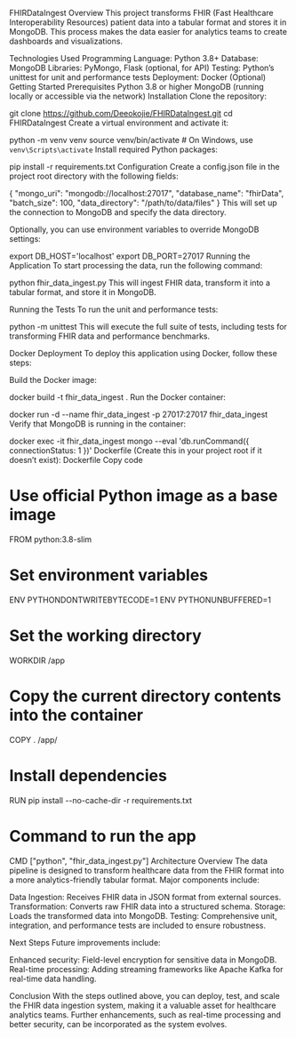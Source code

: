 FHIRDataIngest
Overview
This project transforms FHIR (Fast Healthcare Interoperability Resources) patient data into a tabular format and stores it in MongoDB. This process makes the data easier for analytics teams to create dashboards and visualizations.

Technologies Used
Programming Language: Python 3.8+
Database: MongoDB
Libraries: PyMongo, Flask (optional, for API)
Testing: Python’s unittest for unit and performance tests
Deployment: Docker (Optional)
Getting Started
Prerequisites
Python 3.8 or higher
MongoDB (running locally or accessible via the network)
Installation
Clone the repository:

git clone https://github.com/Deeokojie/FHIRDataIngest.git
cd FHIRDataIngest
Create a virtual environment and activate it:

python -m venv venv
source venv/bin/activate  # On Windows, use `venv\Scripts\activate`
Install required Python packages:

pip install -r requirements.txt
Configuration
Create a config.json file in the project root directory with the following fields:

{
  "mongo_uri": "mongodb://localhost:27017",
  "database_name": "fhirData",
  "batch_size": 100,
  "data_directory": "/path/to/data/files"
}
This will set up the connection to MongoDB and specify the data directory.

Optionally, you can use environment variables to override MongoDB settings:

export DB_HOST='localhost'
export DB_PORT=27017
Running the Application
To start processing the data, run the following command:

python fhir_data_ingest.py
This will ingest FHIR data, transform it into a tabular format, and store it in MongoDB.

Running the Tests
To run the unit and performance tests:

python -m unittest
This will execute the full suite of tests, including tests for transforming FHIR data and performance benchmarks.

Docker Deployment
To deploy this application using Docker, follow these steps:

Build the Docker image:

docker build -t fhir_data_ingest .
Run the Docker container:

docker run -d --name fhir_data_ingest -p 27017:27017 fhir_data_ingest
Verify that MongoDB is running in the container:

docker exec -it fhir_data_ingest mongo --eval 'db.runCommand({ connectionStatus: 1 })'
Dockerfile (Create this in your project root if it doesn’t exist):
Dockerfile
Copy code

# Use official Python image as a base image
FROM python:3.8-slim

# Set environment variables
ENV PYTHONDONTWRITEBYTECODE=1
ENV PYTHONUNBUFFERED=1

# Set the working directory
WORKDIR /app

# Copy the current directory contents into the container
COPY . /app/

# Install dependencies
RUN pip install --no-cache-dir -r requirements.txt

# Command to run the app
CMD ["python", "fhir_data_ingest.py"]
Architecture Overview
The data pipeline is designed to transform healthcare data from the FHIR format into a more analytics-friendly tabular format. Major components include:

Data Ingestion: Receives FHIR data in JSON format from external sources.
Transformation: Converts raw FHIR data into a structured schema.
Storage: Loads the transformed data into MongoDB.
Testing: Comprehensive unit, integration, and performance tests are included to ensure robustness.

Next Steps
Future improvements include:

Enhanced security: Field-level encryption for sensitive data in MongoDB.
Real-time processing: Adding streaming frameworks like Apache Kafka for real-time data handling.

Conclusion
With the steps outlined above, you can deploy, test, and scale the FHIR data ingestion system, making it a valuable asset for healthcare analytics teams. Further enhancements, such as real-time processing and better security, can be incorporated as the system evolves.
